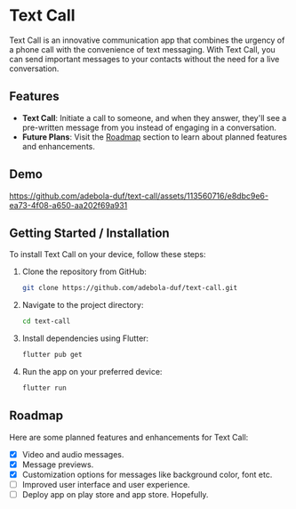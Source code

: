 # Text Call

Text Call is an innovative communication app that combines the urgency of a phone call with the convenience of text messaging. With Text Call, you can send important messages to your contacts without the need for a live conversation.

## Features

- **Text Call**: Initiate a call to someone, and when they answer, they'll see a pre-written message from you instead of engaging in a conversation.
- **Future Plans**: Visit the [Roadmap](#roadmap) section to learn about planned features and enhancements.

## Demo
https://github.com/adebola-duf/text-call/assets/113560716/e8dbc9e6-ea73-4f08-a650-aa202f69a931

## Getting Started / Installation

To install Text Call on your device, follow these steps:

1. Clone the repository from GitHub:

    ```bash
    git clone https://github.com/adebola-duf/text-call.git
    ```

2. Navigate to the project directory:

    ```bash
    cd text-call
    ```

3. Install dependencies using Flutter:

    ```bash
    flutter pub get
    ```

4. Run the app on your preferred device:

    ```bash
    flutter run
    ```

## Roadmap

Here are some planned features and enhancements for Text Call:

- [x] Video and audio messages.
- [x] Message previews.
- [x] Customization options for messages like background color, font etc.
- [ ] Improved user interface and user experience.
- [ ] Deploy app on play store and app store. Hopefully.
